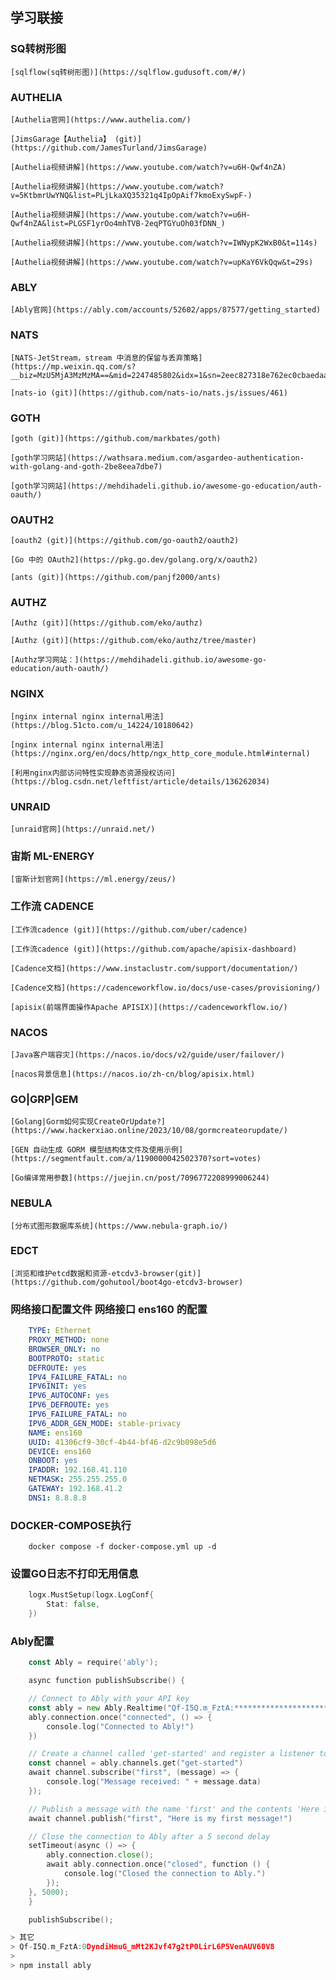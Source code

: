 ## 学习联接

### SQ转树形图
    [sqlflow(sq转树形图)](https://sqlflow.gudusoft.com/#/)

### AUTHELIA

    [Authelia官网](https://www.authelia.com/)

    [JimsGarage【Authelia】 (git)](https://github.com/JamesTurland/JimsGarage)

    [Authelia视频讲解](https://www.youtube.com/watch?v=u6H-Qwf4nZA)

    [Authelia视频讲解](https://www.youtube.com/watch?v=5KtbmrUwYNQ&list=PLjLkaXQ35321q4IpOpAif7kmoExySwpF-)

    [Authelia视频讲解](https://www.youtube.com/watch?v=u6H-Qwf4nZA&list=PLGSF1yrOo4mhTVB-2eqPTGYuOh03fDNN_)

    [Authelia视频讲解](https://www.youtube.com/watch?v=IWNypK2WxB0&t=114s)

    [Authelia视频讲解](https://www.youtube.com/watch?v=upKaY6VkQqw&t=29s)

### ABLY

    [Ably官网](https://ably.com/accounts/52602/apps/87577/getting_started)

### NATS

    [NATS-JetStream，stream 中消息的保留与丢弃策略](https://mp.weixin.qq.com/s?__biz=MzU5MjA3MzMzMA==&mid=2247485802&idx=1&sn=2eec827318e762ec0cbaedaa93f3372c&chksm=fe240e77c953876157bd16686197f94090ee62782153bb90a1552b0c09d210af768dd8ed8cdb&cur_album_id=3112902182745522177&scene=189#wechat_redirect)

    [nats-io (git)](https://github.com/nats-io/nats.js/issues/461)

### GOTH

    [goth (git)](https://github.com/markbates/goth)

    [goth学习网站](https://wathsara.medium.com/asgardeo-authentication-with-golang-and-goth-2be8eea7dbe7)

    [goth学习网站](https://mehdihadeli.github.io/awesome-go-education/auth-oauth/)

### OAUTH2

    [oauth2 (git)](https://github.com/go-oauth2/oauth2)

    [Go 中的 OAuth2](https://pkg.go.dev/golang.org/x/oauth2)

    [ants (git)](https://github.com/panjf2000/ants)

### AUTHZ

    [Authz (git)](https://github.com/eko/authz)

    [Authz (git)](https://github.com/eko/authz/tree/master)

    [Authz学习网站：](https://mehdihadeli.github.io/awesome-go-education/auth-oauth/)

### NGINX

    [nginx internal nginx internal用法](https://blog.51cto.com/u_14224/10180642)

    [nginx internal nginx internal用法](https://nginx.org/en/docs/http/ngx_http_core_module.html#internal)

    [利用nginx内部访问特性实现静态资源授权访问](https://blog.csdn.net/leftfist/article/details/136262034)

### UNRAID

    [unraid官网](https://unraid.net/)

### 宙斯 ML-ENERGY

    [宙斯计划官网](https://ml.energy/zeus/)

### 工作流 CADENCE

    [工作流cadence (git)](https://github.com/uber/cadence)

    [工作流cadence (git)](https://github.com/apache/apisix-dashboard)

    [Cadence文档](https://www.instaclustr.com/support/documentation/)

    [Cadence文档](https://cadenceworkflow.io/docs/use-cases/provisioning/)

    [apisix(前端界面操作Apache APISIX)](https://cadenceworkflow.io/)

### NACOS

    [Java客户端容灾](https://nacos.io/docs/v2/guide/user/failover/)

    [nacos背景信息](https://nacos.io/zh-cn/blog/apisix.html)

### GO|GRP|GEM

    [Golang|Gorm如何实现CreateOrUpdate?](https://www.hackerxiao.online/2023/10/08/gormcreateorupdate/)

    [GEN 自动生成 GORM 模型结构体文件及使用示例](https://segmentfault.com/a/1190000042502370?sort=votes)

    [Go编译常用参数](https://juejin.cn/post/7096772208999006244)

### NEBULA

    [分布式图形数据库系统](https://www.nebula-graph.io/)

### EDCT

    [浏览和维护etcd数据和资源-etcdv3-browser(git)](https://github.com/gohutool/boot4go-etcdv3-browser) 

### 网络接口配置文件 网络接口 ens160 的配置

```yaml
    TYPE: Ethernet
    PROXY_METHOD: none
    BROWSER_ONLY: no
    BOOTPROTO: static
    DEFROUTE: yes
    IPV4_FAILURE_FATAL: no
    IPV6INIT: yes
    IPV6_AUTOCONF: yes
    IPV6_DEFROUTE: yes
    IPV6_FAILURE_FATAL: no
    IPV6_ADDR_GEN_MODE: stable-privacy
    NAME: ens160
    UUID: 41306cf9-30cf-4b44-bf46-d2c9b098e5d6
    DEVICE: ens160
    ONBOOT: yes
    IPADDR: 192.168.41.110
    NETMASK: 255.255.255.0
    GATEWAY: 192.168.41.2
    DNS1: 8.8.8.8
```

### DOCKER-COMPOSE执行

```docker
    docker compose -f docker-compose.yml up -d
```

### 设置GO日志不打印无用信息
```go
    logx.MustSetup(logx.LogConf{
        Stat: false,
    })
```

### Ably配置

```go
    const Ably = require('ably');

    async function publishSubscribe() {

    // Connect to Ably with your API key
    const ably = new Ably.Realtime("Qf-I5Q.m_FztA:*******************************************")
    ably.connection.once("connected", () => {
        console.log("Connected to Ably!")
    })

    // Create a channel called 'get-started' and register a listener to subscribe to all messages with the name 'first'
    const channel = ably.channels.get("get-started")
    await channel.subscribe("first", (message) => {
        console.log("Message received: " + message.data)
    });

    // Publish a message with the name 'first' and the contents 'Here is my first message!'
    await channel.publish("first", "Here is my first message!")

    // Close the connection to Ably after a 5 second delay
    setTimeout(async () => {
        ably.connection.close();
        await ably.connection.once("closed", function () {
            console.log("Closed the connection to Ably.")
        });
    }, 5000);
    }

    publishSubscribe();

> 其它
> Qf-I5Q.m_FztA:0DyndiHmuG_mMt2KJvf47g2tP0LirL6P5VenAUV60V8
>
> npm install ably

